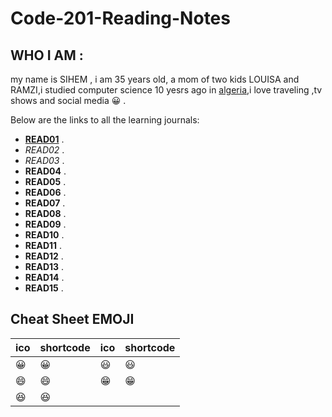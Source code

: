 # Code-201-Reading-Notes

## WHO I AM  :
my name is SIHEM , i am 35 years old, a mom of two kids LOUISA and RAMZI,i studied computer science 10 yesrs ago in [algeria](https://en.wikipedia.org/wiki/Algeria),i love traveling ,tv shows and social media  :grinning: .

Below are the links to all the learning journals:

* [**READ01**](https://sisidjidji.github.io/class-01/) .
* *READ02* .
* *READ03* .
* **READ04** .
* **READ05** .
* **READ06** .
* **READ07** .
* **READ08** .
* **READ09** .
* **READ10** .
* **READ11** .
* **READ12** .
* **READ13** .
* **READ14** .
* **READ15** .


## Cheat Sheet EMOJI

|ico |	shortcode|	ico	|shortcode|	
|--- |     ----- |  --- |  ------|
|😀	|  :grinning:|	😃 |:smiley:|	
|😄	|     :smile:|   😁|:grin:	|
|😆	|  :laughing:|

